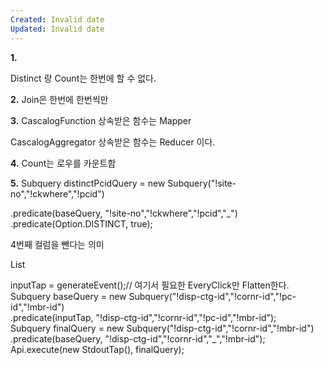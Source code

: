 ```yaml
---
Created: Invalid date
Updated: Invalid date
---
```

**1.**

Distinct 랑 Count는 한번에 할 수 없다.

**2.** Join은 한번에 한번씩만

**3.** CascalogFunction 상속받은 함수는 Mapper

CascalogAggregator 상속받은 함수는 Reducer 이다.

**4.** Count는 로우를 카운트함

**5.** Subquery distinctPcidQuery = new Subquery("!site-no","!ckwhere","!pcid")

.predicate(baseQuery, "!site-no","!ckwhere","!pcid","_")  
.predicate(Option.DISTINCT, true);  

4번째 컬럼을 뺀다는 의미

List

inputTap = generateEvent();// 여기서 필요한 EveryClick만 Flatten한다.  
Subquery baseQuery = new Subquery("!disp-ctg-id","!cornr-id","!pc-id","!mbr-id")  
.predicate(inputTap, "!disp-ctg-id","!cornr-id","!pc-id","!mbr-id");  
Subquery finalQuery = new Subquery("!disp-ctg-id","!cornr-id","!mbr-id")  
.predicate(baseQuery, "!disp-ctg-id","!cornr-id","_","!mbr-id");  
Api.execute(new StdoutTap(), finalQuery);